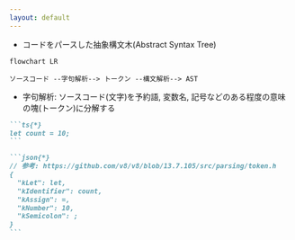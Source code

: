 ```yaml
---
layout: default
---
```


<section-title title="AST とは？" />

<div class="_bullet">

- コードをパースした抽象構文木(Abstract Syntax Tree)

</div>

<div>

```mermaid
flowchart LR

ソースコード --字句解析--> トークン --構文解析--> AST
```

</div>

<div class="_bullet">

- 字句解析: ソースコード(文字)を予約語, 変数名, 記号などのある程度の意味の塊(トークン)に分解する

</div>

````md magic-move
```ts{*}
let count = 10;
```

```json{*}
// 参考: https://github.com/v8/v8/blob/13.7.105/src/parsing/token.h
{
  "kLet": let,
  "kIdentifier": count,
  "kAssign": =,
  "kNumber": 10,
  "kSemicolon": ;
}
```
````

<!-- 
字句解析とは、ソースコードを予約語、変数名、記号などの、ある程度の意味の塊に分解することです。  
例えば、`let count = 10` というソースコードを字句解析すると、
[click] let, count, =, 10, ;(セミコロン) という単位に分解されます。
-->

